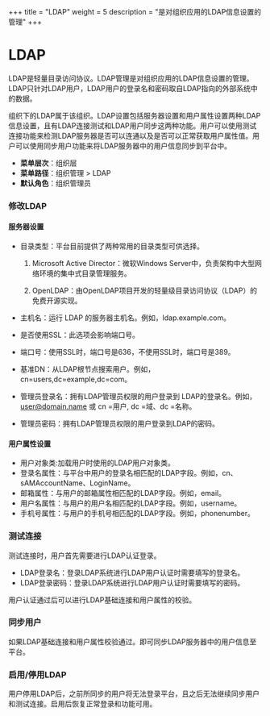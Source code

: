 ﻿+++
title = "LDAP"
weight = 5
description = "是对组织应用的LDAP信息设置的管理"
+++

# LDAP

LDAP是轻量目录访问协议。LDAP管理是对组织应用的LDAP信息设置的管理。LDAP只针对LDAP用户，LDAP用户的登录名和密码取自LDAP指向的外部系统中的数据。

组织下的LDAP属于该组织。LDAP设置包括服务器设置和用户属性设置两种LDAP信息设置，且有LDAP连接测试和LDAP用户同步这两种功能。用户可以使用测试连接功能来检测LDAP服务器是否可以连通以及是否可以正常获取用户属性值。用户可以使用同步用户功能来将LDAP服务器中的用户信息同步到平台中。

  - **菜单层次**：组织层
  - **菜单路径**：组织管理 > LDAP
  - **默认角色**：组织管理员

### 修改LDAP

#### 服务器设置

- 目录类型：平台目前提供了两种常用的目录类型可供选择。

    1. Microsoft Active Director：微软Windows Server中，负责架构中大型网络环境的集中式目录管理服务。

    1. OpenLDAP：由OpenLDAP项目开发的轻量级目录访问协议（LDAP）的免费开源实现。

- 主机名：运行 LDAP 的服务器主机名。例如，ldap.example.com。
- 是否使用SSL：此选项会影响端口号。
- 端口号：使用SSL时，端口号是636，不使用SSL时，端口号是389。
- 基准DN：从LDAP根节点搜索用户。例如，cn=users,dc=example,dc=com。
- 管理员登录名：拥有LDAP管理员权限的用户登录到 LDAP的登录名。例如，user@domain.name 或 cn =用户, dc =域、dc =名称。
- 管理员密码：拥有LDAP管理员权限的用户登录到LDAP的密码。

#### 用户属性设置

- 用户对象类:加载用户时使用的LDAP用户对象类。
- 登录名属性：与平台中用户的登录名相匹配的LDAP字段。例如，cn、sAMAccountName、LoginName。
- 邮箱属性：与用户的邮箱属性相匹配的LDAP字段。例如，email。
- 用户名属性：与用户的用户名相匹配的LDAP字段。例如，username。
- 手机号属性：与用户的手机号相匹配的LDAP字段。例如，phonenumber。

### 测试连接

测试连接时，用户首先需要进行LDAP认证登录。

- LDAP登录名：登录LDAP系统进行LDAP用户认证时需要填写的登录名。
- LDAP登录密码：登录LDAP系统进行LDAP用户认证时需要填写的密码。

用户认证通过后可以进行LDAP基础连接和用户属性的校验。

### 同步用户

如果LDAP基础连接和用户属性校验通过。即可同步LDAP服务器中的用户信息至平台。

### 启用/停用LDAP

用户停用LDAP后，之前所同步的用户将无法登录平台，且之后无法继续同步用户和测试连接。启用后恢复正常登录和功能可用。
